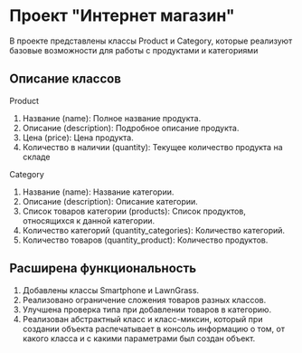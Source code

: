 # Проект "Интернет магазин"
В проекте представлены классы Product и Category, 
которые реализуют базовые возможности для работы с продуктами и категориями

## Описание классов 
Product
1. Название (name): Полное название продукта.
2. Описание (description): Подробное описание продукта.
3. Цена (price): Цена продукта.
4. Количество в наличии (quantity): Текущее количество продукта на складе

Category
1. Название (name): Название категории.
2. Описание (description): Описание категории.
3. Список товаров категории (products): Список продуктов, относящихся к данной категории.
4. Количество категорий (quantity_categories): Количество категорий.
5. Количество товаров (quantity_product): Количество продуктов.

## Расширена функциональность
1. Добавлены классы Smartphone и LawnGrass.
2. Реализовано ограничение сложения товаров разных классов.
3. Улучшена проверка типа при добавлении товаров в категорию.
4. Реализован абстрактный класс и класс-миксин, который при создании 
объекта распечатывает в консоль информацию о том, от какого класса и с
какими параметрами был создан объект.
